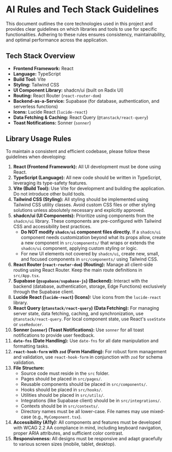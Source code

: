 # AI Rules and Tech Stack Guidelines

This document outlines the core technologies used in this project and provides clear guidelines on which libraries and tools to use for specific functionalities. Adhering to these rules ensures consistency, maintainability, and optimal performance across the application.

## Tech Stack Overview

*   **Frontend Framework:** React
*   **Language:** TypeScript
*   **Build Tool:** Vite
*   **Styling:** Tailwind CSS
*   **UI Component Library:** shadcn/ui (built on Radix UI)
*   **Routing:** React Router (`react-router-dom`)
*   **Backend-as-a-Service:** Supabase (for database, authentication, and serverless functions)
*   **Icons:** Lucide React (`lucide-react`)
*   **Data Fetching & Caching:** React Query (`@tanstack/react-query`)
*   **Toast Notifications:** Sonner (`sonner`)

## Library Usage Rules

To maintain a consistent and efficient codebase, please follow these guidelines when developing:

1.  **React (Frontend Framework):** All UI development must be done using React.
2.  **TypeScript (Language):** All new code should be written in TypeScript, leveraging its type-safety features.
3.  **Vite (Build Tool):** Use Vite for development and building the application. Do not introduce other build tools.
4.  **Tailwind CSS (Styling):** All styling should be implemented using Tailwind CSS utility classes. Avoid custom CSS files or other styling solutions unless absolutely necessary and explicitly approved.
5.  **shadcn/ui (UI Components):** Prioritize using components from the `shadcn/ui` library. These components are pre-configured with Tailwind CSS and accessibility best practices.
    *   **Do NOT modify `shadcn/ui` component files directly.** If a `shadcn/ui` component needs customization beyond what its props allow, create a new component in `src/components/` that wraps or extends the `shadcn/ui` component, applying custom styling or logic.
    *   For new UI elements not covered by `shadcn/ui`, create new, small, and focused components in `src/components/` using Tailwind CSS.
6.  **React Router (`react-router-dom`) (Routing):** Manage all client-side routing using React Router. Keep the main route definitions in `src/App.tsx`.
7.  **Supabase (`@supabase/supabase-js`) (Backend):** Interact with the backend (database, authentication, storage, Edge Functions) exclusively through the Supabase client.
8.  **Lucide React (`lucide-react`) (Icons):** Use icons from the `lucide-react` library.
9.  **React Query (`@tanstack/react-query`) (Data Fetching):** For managing server state, data fetching, caching, and synchronization, use `@tanstack/react-query`. For local component state, use React's `useState` or `useReducer`.
10. **Sonner (`sonner`) (Toast Notifications):** Use `sonner` for all toast notifications to provide user feedback.
11. **`date-fns` (Date Handling):** Use `date-fns` for all date manipulation and formatting tasks.
12. **`react-hook-form` with `zod` (Form Handling):** For robust form management and validation, use `react-hook-form` in conjunction with `zod` for schema validation.
13. **File Structure:**
    *   Source code must reside in the `src` folder.
    *   Pages should be placed in `src/pages/`.
    *   Reusable components should be placed in `src/components/`.
    *   Hooks should be placed in `src/hooks/`.
    *   Utilities should be placed in `src/utils/`.
    *   Integrations (like Supabase client) should be in `src/integrations/`.
    *   Contexts should be in `src/contexts/`.
    *   Directory names must be all lower-case. File names may use mixed-case (e.g., `MyComponent.tsx`).
14. **Accessibility (A11y):** All components and features must be developed with WCAG 2.2 AA compliance in mind, including keyboard navigation, proper ARIA attributes, and sufficient color contrast.
15. **Responsiveness:** All designs must be responsive and adapt gracefully to various screen sizes (mobile, tablet, desktop).